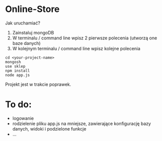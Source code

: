 # Online-Store
Jak uruchamiać?
1. Zainstaluj mongoDB
2. W terminalu / command line wpisz 2 pierwsze polecenia (utworzą one baze danych)
3. W kolejnym terminalu / command line wpisz kolejne polecenia

```
cd <your-project-name>
mongosh
use sklep
npm install
node app.js
```

Projekt jest w trakcie poprawek.

# To do:
- logowanie
- rodzielenie pliku app.js na mniejsze, zawierające konfigurację bazy danych, widoki i podzielone funkcje
- ...

